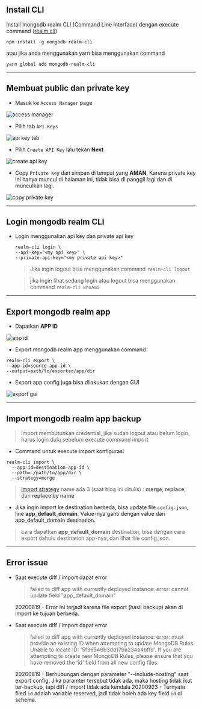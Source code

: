 ## Install CLI
Install mongodb realm CLI (Command Line Interface) dengan execute command ([realm cli])
```
npm install -g mongodb-realm-cli
```

atau jika anda menggunakan yarn bisa menggunakan command
```
yarn global add mongodb-realm-cli
```
---

## Membuat public dan private key

- Masuk ke `Access Manager` page

![access manager]

- Pilih tab `API Keys`

![api key tab]

- Pilih `Create API Key` lalu tekan **Next**

![create api key]

- Copy `Private Key` dan simpan di tempat yang **AMAN**,
  Karena private key ini hanya muncul di halaman ini,
  tidak bisa di panggil lagi dan di munculkan lagi.

![copy private key]

---

## Login mongodb realm CLI

- Login menggunakan api key dan private api key

  ```
  realm-cli login \
  --api-key="<my api key>" \
  --private-api-key="<my private api key>"
  ```

  > Jika ingin logout bisa menggunakan command `realm-cli logout`

  > jika ingin lihat sedang login atau logout bisa menggunakan
  > command `realm-cli whoami`

---

## Export mongodb realm app

- Dapatkan **APP ID**

![app id]

- Export mongodb realm app menggunakan command

```
realm-cli export \
--app-id=source-app-id \
--output=path/to/exported/app/dir
```

- Export app config juga bisa dilakukan dengan GUI

![export gui]

---

## Import mongodb realm app backup

> Import membutuhkan credential, jika sudah logout atau belum login,
> harus login dulu sebelum execute command import

- Command untuk execute import konfigurasi

```
realm-cli import \
  --app-id=destination-app-id \
  --path=./path/to/app/dir \
  --strategy=merge
```

> [Import strategy] name ada 3 (saat blog ini ditulis) :
> **merge**, **replace**, dan **replace by name**

- Jika ingin import ke destination berbeda,
  bisa update file `config.json`, line **app_default_domain**.
  Value-nya ganti dengan value dari app_default_domain destination.

> cara dapatkan **app_default_domain** destination, bisa dengan
> cara export dahulu destination app-nya,
> dan lihat file config.json.

---

## Error issue

- Saat execute diff / import dapat error

  > failed to diff app with currently deployed instance: error: cannot update field "app_default_domain"

  20200819 - Error ini terjadi karena file export (hasil backup) akan
  di import ke tujuan berbeda.

- Saat execute diff / import dapat error

  > failed to diff app with currently deployed instance: error: must provide an existing ID when attempting to update MongoDB Rules. Unable to locate ID: '5f36546b3dd179a234a4bffd'. If you are attempting to create new MongoDB Rules, please ensure that you have removed the 'id' field from all new config files.

  20200819 - Berhubungan dengan parameter "--include-hosting" saat export config,
  Jika paramter tersebut tidak ada, maka hosting tidak ikut ter-backup, tapi diff / import tidak ada kendala
  20200923 - Ternyata filed `id` adalah variable reserved, jadi tidak boleh ada key field `id` di schema.

[realm cli]: https://docs.mongodb.com/realm/deploy/realm-cli-reference/
[access manager]: https://ik.imagekit.io/juncyboy/backup_restore_mongodb_realm_1_VzXjumvWYID.jpg
[api key tab]: https://ik.imagekit.io/juncyboy/thegdads/backup-restore-mongodb-realm-2_JCUmBvP8O.png
[create api key]: https://ik.imagekit.io/juncyboy/thegdads/backup-restore-mongodb-realm-3_a4dFk9ahz4.png
[copy private key]: https://ik.imagekit.io/juncyboy/thegdads/backup-restore-mongodb-realm-4_wxqVWR9nEbB.png
[app id]: https://ik.imagekit.io/juncyboy/thegdads/backup-restore-mongodb-realm-5_o7xBOIZJAHV.png
[import strategy]: https://docs.mongodb.com/realm/deploy/realm-cli-reference/#realm-import-strategies
[export gui]: https://ik.imagekit.io/juncyboy/thegdads/backup-restore-mongodb-realm-6_dZu-g2LLI.png
